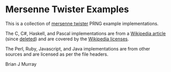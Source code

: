 # Mersenne Twister Examples
This is a collection of [mersenne twister](https://en.wikipedia.org/wiki/Mersenne_Twister) PRNG example implementations.


The C, C#, Haskell, and Pascal  implementations are from a [Wikipedia article](https://en.wikipedia.org/wiki/Mersenne_Twister_code) (since [deleted]([url](https://en.wikipedia.org/wiki/Wikipedia:Articles_for_deletion/Mersenne_Twister_code))) and are covered by the [Wikipedia licenses](https://en.wikipedia.org/wiki/Wikipedia:Reusing_Wikipedia_content).

The Perl, Ruby, Javascript, and Java implementations are from other sources and are licensed as per the file headers.

Brian J Murray
